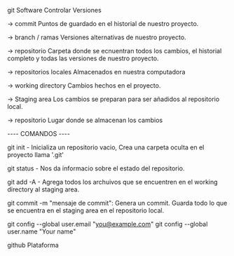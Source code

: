 git
Software
Controlar Versiones

-> commit
Puntos de guardado en el historial de nuestro proyecto.

-> branch / ramas
Versiones alternativas de nuestro proyecto.

-> repositorio
Carpeta donde se ecnuentran todos los cambios, el historial completo y todas las versiones de nuestro proyecto.

-> repositorios locales
Almacenados en nuestra computadora

-> working directory
Cambios hechos en el proyecto.

-> Staging area
Los cambios se preparan para ser añadidos al repositorio local.

-> repositorio
Lugar donde se almacenan los cambios

---- COMANDOS ----

git init - Inicializa un repositorio vacio, Crea una carpeta oculta en el proyecto llama '.git'

git status - Nos da informacio sobre el estado del repositorio.

git add -A - Agrega todos los archuivos que se encuentren en el working directory al staging area.

git commit -m "mensaje de commit": Genera un commit. Guarda todo lo que se encuentra en el staging area en el repositorio local.

git config --global user.email "you@example.com"
git config --global user.name "Your name"

github
Plataforma

